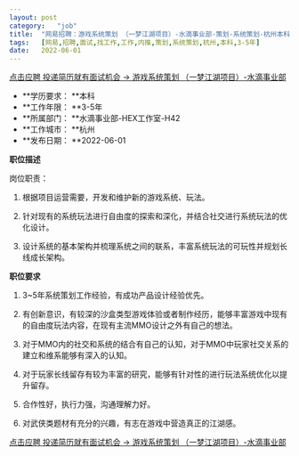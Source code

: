 ```yaml
---
layout:	post
category:	"job"
title:	"网易招聘：游戏系统策划 （一梦江湖项目）-水滴事业部-策划-系统策划-杭州本科3-5年"
tags:	[网易,招聘,面试,找工作,工作,内推,策划,系统策划,杭州,本科,3-5年]
date:	2022-06-01
---
```


[点击应聘 投递简历就有面试机会 ->  游戏系统策划 （一梦江湖项目）-水滴事业部](http://mobile.bole.netease.com/bole/boleDetail?id=22609&employeeId=346f03c3cda5f04c&key=all)



- **学历要求： **本科
- **工作年限： **3-5年
- **所属部门： **水滴事业部-HEX工作室-H42
- **工作城市： **杭州
- **发布日期： **2022-06-01



**职位描述**

岗位职责：

   1. 根据项目运营需要，开发和维护新的游戏系统、玩法。

   2. 针对现有的系统玩法进行自由度的探索和深化，并结合社交进行系统玩法的优化设计。

   3. 设计系统的基本架构并梳理系统之间的联系，丰富系统玩法的可玩性并规划长线成长架构。

   





**职位要求**

 1. 3~5年系统策划工作经验，有成功产品设计经验优先。

   2. 有创新意识，有较深的沙盒类型游戏体验或者制作经历，能够丰富游戏中现有的自由度玩法内容，在现有主流MMO设计之外有自己的想法。

   3. 对于MMO内的社交和系统的结合有自己的认知，对于MMO中玩家社交关系的建立和维系能够有深入的认知。

   4. 对于玩家长线留存有较为丰富的研究，能够有针对性的进行玩法系统优化以提升留存。

   5. 合作性好，执行力强，沟通理解力好。

   6. 对武侠类题材有充分的兴趣，有志在游戏中营造真正的江湖感。







[点击应聘 投递简历就有面试机会 ->  游戏系统策划 （一梦江湖项目）-水滴事业部](http://mobile.bole.netease.com/bole/boleDetail?id=22609&employeeId=346f03c3cda5f04c&key=all)